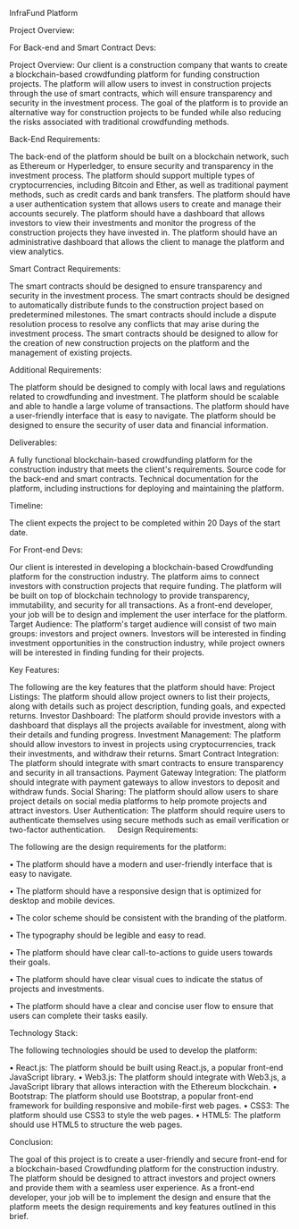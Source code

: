 InfraFund Platform

Project Overview:

For Back-end and Smart Contract Devs:

Project Overview:
Our client is a construction company that wants to create a blockchain-based crowdfunding platform for funding construction projects. The platform will allow users to invest in construction projects through the use of smart contracts, which will ensure transparency and security in the investment process. The goal of the platform is to provide an alternative way for construction projects to be funded while also reducing the risks associated with traditional crowdfunding methods.

Back-End Requirements:

The back-end of the platform should be built on a blockchain network, such as Ethereum or Hyperledger, to ensure security and transparency in the investment process.
The platform should support multiple types of cryptocurrencies, including Bitcoin and Ether, as well as traditional payment methods, such as credit cards and bank transfers.
The platform should have a user authentication system that allows users to create and manage their accounts securely.
The platform should have a dashboard that allows investors to view their investments and monitor the progress of the construction projects they have invested in.
The platform should have an administrative dashboard that allows the client to manage the platform and view analytics.

Smart Contract Requirements:

The smart contracts should be designed to ensure transparency and security in the investment process.
The smart contracts should be designed to automatically distribute funds to the construction project based on predetermined milestones.
The smart contracts should include a dispute resolution process to resolve any conflicts that may arise during the investment process.
The smart contracts should be designed to allow for the creation of new construction projects on the platform and the management of existing projects.

Additional Requirements:

The platform should be designed to comply with local laws and regulations related to crowdfunding and investment.
The platform should be scalable and able to handle a large volume of transactions.
The platform should have a user-friendly interface that is easy to navigate.
The platform should be designed to ensure the security of user data and financial information.

Deliverables:

A fully functional blockchain-based crowdfunding platform for the construction industry that meets the client's requirements.
Source code for the back-end and smart contracts.
Technical documentation for the platform, including instructions for deploying and maintaining the platform.

Timeline:

The client expects the project to be completed within 20 Days of the start date.


For Front-end Devs:

Our client is interested in developing a blockchain-based Crowdfunding platform for the construction industry. The platform aims to connect investors with construction projects that require funding. The platform will be built on top of blockchain technology to provide transparency, immutability, and security for all transactions. As a front-end developer, your job will be to design and implement the user interface for the platform.
Target Audience:
The platform's target audience will consist of two main groups: investors and project owners. Investors will be interested in finding investment opportunities in the construction industry, while project owners will be interested in finding funding for their projects.

Key Features:

The following are the key features that the platform should have:
Project Listings: The platform should allow project owners to list their projects, along with details such as project description, funding goals, and expected returns.
Investor Dashboard: The platform should provide investors with a dashboard that displays all the projects available for investment, along with their details and funding progress.
Investment Management: The platform should allow investors to invest in projects using cryptocurrencies, track their investments, and withdraw their returns.
Smart Contract Integration: The platform should integrate with smart contracts to ensure transparency and security in all transactions.
Payment Gateway Integration: The platform should integrate with payment gateways to allow investors to deposit and withdraw funds.
Social Sharing: The platform should allow users to share project details on social media platforms to help promote projects and attract investors.
User Authentication: The platform should require users to authenticate themselves using secure methods such as email verification or two-factor authentication.
 
Design Requirements:

The following are the design requirements for the platform:

•	The platform should have a modern and user-friendly interface that is easy to navigate.

•	The platform should have a responsive design that is optimized for desktop and mobile devices.

•	The color scheme should be consistent with the branding of the platform.

•	The typography should be legible and easy to read.

•	The platform should have clear call-to-actions to guide users towards their goals.

•	The platform should have clear visual cues to indicate the status of projects and investments.

•	The platform should have a clear and concise user flow to ensure that users can complete their tasks easily.

Technology Stack:

The following technologies should be used to develop the platform:

•	React.js: The platform should be built using React.js, a popular front-end JavaScript library.
•	Web3.js: The platform should integrate with Web3.js, a JavaScript library that allows interaction with the Ethereum blockchain.
•	Bootstrap: The platform should use Bootstrap, a popular front-end framework for building responsive and mobile-first web pages.
•	CSS3: The platform should use CSS3 to style the web pages.
•	HTML5: The platform should use HTML5 to structure the web pages.
 

Conclusion:

The goal of this project is to create a user-friendly and secure front-end for a blockchain-based Crowdfunding platform for the construction industry. The platform should be designed to attract investors and project owners and provide them with a seamless user experience. As a front-end developer, your job will be to implement the design and ensure that the platform meets the design requirements and key features outlined in this brief.
